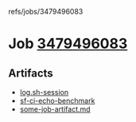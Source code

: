 refs/jobs/3479496083

# Job [3479496083](https://github.com/rokmoln/support-firecloud/runs/3479496083?check_suite_focus=true)

## Artifacts

* [log.sh-session](log.sh-session)
* [sf-ci-echo-benchmark](sf-ci-echo-benchmark)
* [some-job-artifact.md](some-job-artifact.md)

